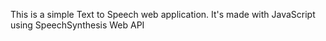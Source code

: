 This is a simple Text to Speech web application. It's made with JavaScript using SpeechSynthesis Web API 




